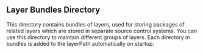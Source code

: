 ## Layer Bundles Directory

This directory contains bundles of layers, used for storing packages of related layers which are stored in separate source control systems.  You can use this directory to maintain different groups of layers.  Each directory in bundles is added to the layerPath automatically on startup.
